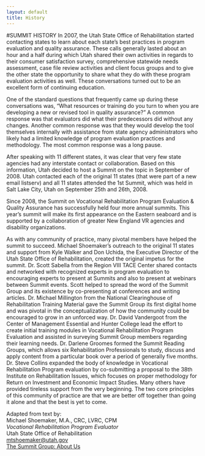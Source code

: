 ```yaml
---
layout: default
title: History
---
```


#SUMMIT HISTORY
In 2007, the Utah State Office of Rehabilitation started contacting states to learn about each state’s best practices in program evaluation and quality assurance. These calls generally lasted about an hour and a half during which Utah shared their own activities in regards to their consumer satisfaction survey, comprehensive statewide needs assessment, case file review activities and client focus groups and to give the other state the opportunity to share what they do with these program evaluation activities as well. These conversations turned out to be an excellent form of continuing education.

One of the standard questions that frequently came up during these conversations was, “What resources or training do you turn to when you are developing a new or revised tool in quality assurance?” A common response was that evaluators did what their predecessors did without any changes. Another common response was that they would develop the tool themselves internally with assistance from state agency administrators who likely had a limited knowledge of program evaluation practices and methodology. The most common response was a long pause.

After speaking with 11 different states, it was clear that very few state agencies had any interstate contact or collaboration. Based on this information, Utah decided to host a Summit on the topic in September of 2008. Utah contacted each of the original 11 states (that were part of a new email listserv) and all 11 states attended the 1st Summit, which was held in Salt Lake City, Utah on September 25th and 26th, 2008. 

Since 2008, the Summit on Vocational Rehabilitation Program Evaluation & Quality Assurance has successfully held four more annual summits. This year’s summit will make its first appearance on the Eastern seaboard and is supported by a collaboration of greater New England VR agencies and disability organizations. 

As with any community of practice, many pivotal members have helped the summit to succeed.  Michael Shoemaker’s outreach to the original 11 states and support from Kyle Walker and Don Uchida, the Executive Director of the Utah State Office of Rehabilitation, created the original impetus for the summit. Dr. Scott Sabella from the Region VIII TACE Center shared contacts and networked with recognized experts in program evaluation to encouraging experts to present at Summits and also to present at webinars between Summit events. Scott helped to spread the word of the Summit Group and its existence by co-presenting at conferences and writing articles. Dr. Michael Millington from the National Clearinghouse of Rehabilitation Training Material gave the Summit Group its first digital home and was pivotal in the conceptualization of how the community could be encouraged to grow in an unforced way. Dr. David Vandergoot from the Center of Management Essential and Hunter College lead the effort to create initial training modules in Vocational Rehabilitation Program Evaluation and assisted in surveying Summit Group members regarding their learning needs. Dr. Darlene Groomes formed the Summit Reading Groups, which allows six Rehabilitation Professionals to study, discuss and apply content from a particular book over a period of generally five months. Dr. Steve Collins expanded the body of knowledge in Vocational Rehabilitation Program evaluation by co-submitting a proposal to the 38th Institute on Rehabilitation Issues, which focuses on proper methodology for Return on Investment and Economic Impact Studies. Many others have provided tireless support from the very beginning. The two core principles of this community of practice are that we are better off together than going it alone and that the best is yet to come.

Adapted from text by:  
Michael Shoemaker, M.A., CRC, LVRC, CPM  
*Vocational Rehabilitation Program Evaluator*  
Utah State Office of Rehabilitation  
<mtshoemaker@utah.gov>  
[The Summit Group: About Us](http://vocational-rehab.com/about-us/)